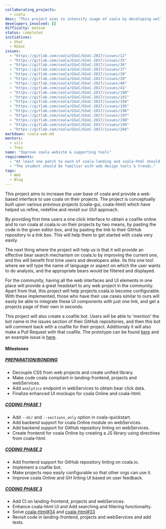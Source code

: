 ```yaml
---
collaborating_projects:
  - coala
desc: "This project aims to intensify usage of coala by developing well organised web interfaces."
developers_involved: []
difficulty: medium
status: completed
initiatives:
  - GSoC
  - RGSoC
issues:
  - "https://gitlab.com/coala/GSoC/GSoC-2017/issues/12"
  - "https://gitlab.com/coala/GSoC/GSoC-2017/issues/35"
  - "https://gitlab.com/coala/GSoC/GSoC-2017/issues/36"
  - "https://gitlab.com/coala/GSoC/GSoC-2017/issues/37"
  - "https://gitlab.com/coala/GSoC/GSoC-2017/issues/38"
  - "https://gitlab.com/coala/GSoC/GSoC-2017/issues/39"
  - "https://gitlab.com/coala/GSoC/GSoC-2017/issues/40"
  - "https://gitlab.com/coala/GSoC/GSoC-2017/issues/41"
  - "https://gitlab.com/coala/GSoC/GSoC-2017/issues/190"
  - "https://gitlab.com/coala/GSoC/GSoC-2017/issues/191"
  - "https://gitlab.com/coala/GSoC/GSoC-2017/issues/194"
  - "https://gitlab.com/coala/GSoC/GSoC-2017/issues/195"
  - "https://gitlab.com/coala/GSoC/GSoC-2017/issues/196"
  - "https://gitlab.com/coala/GSoC/GSoC-2017/issues/197"
  - "https://gitlab.com/coala/GSoC/GSoC-2017/issues/198"
  - "https://gitlab.com/coala/GSoC/GSoC-2017/issues/199"
  - "https://gitlab.com/coala/GSoC/GSoC-2017/issues/204"
markdown: coala-web.md
mentors:
  - sils
  - fneu
name: "Improve coala website & supporting tools"
requirements:
  - "At least one patch to each of coala-landing and coala-html should be accepted and merged."
  - "The student should be familiar with web design tools & trends."
tags:
  - Web
  - Blog
---
```


This project aims to increase the user base of coala and provide a web based
interface to use coala on their projects. The project is conceptually built upon
various previous projects (coala-gui, coala-html) which have helped us refine,
redefine and revisit our GUI approach.

By providing first time users a one click interface to obtain a coafile online
and to run coala at coala.io on their projects by two means, by pasting the code
in the given editor box, and by pasting the link to their GitHub repository in
a link box. This will help them to get started with coala very easily.

The next thing where the project will help us is that it will provide an
effective bear search mechanism on coala.io by improving the current one, and
this will benefit first time users and developers alike. Its this one tool
where we will type the name of language or aspect on which the user wants to do
analysis, and the appropriate bears would be filtered and displayed.

For the community, having all the web interfaces and UI elements in one place
will provide a great headstart to any web project in the community. Apart from
that, this project will help projects.coala.io become configurable. With these
implemented, those who have their use cases similar to ours will easily be able
to integrate these UI components with just one link, and get a projects page of
their own in seconds.

This project will also create a coafile bot. Users will be able to 'mention' the
bot name in the issues section of their GitHub repositories, and then this bot
will comment back with a coafile for their project. Additionaly it will also
make a Pull Request with that coafile. The prototype can be found
[here](https://github.com/hemangsk/gh-node-bot-prototype) and an example issue
is [here](https://github.com/rahulcode22/Hackerrank/issues/6).

#### Milestones

##### [PREPARATION/BONDING](https://gitlab.com/coala/GSoC/GSoC-2017/milestones/3)

* Decouple CSS from web projects and create unified library.
* Make code coala compliant in landing-frontend, projects and webServices.
* Add ```analytics``` endpoint in webServices to obtain bear click data.
* Finalize enhanced UI mockups for coala Online and coala-html.

##### [CODING PHASE 1](https://gitlab.com/coala/GSoC/GSoC-2017/milestones/7)

* Add ```--dir``` and ```--sections_only``` option in coala-quickstart.
* Add backend support for coala Online module on webServices.
* Add backend support for GitHub repository linting on webServices.
* Create frontend for coala Online by creating a JS library using directives
from coala-html.

##### [CODING PHASE 2](https://gitlab.com/coala/GSoC/GSoC-2017/milestones/8)

* Add frontend support for GitHub repository linting on coala.io.
* Implement a coafile bot.
* Make projects repo easily configurable so that other orgs can use it.
* Improve coala Online and GH linting UI based on user feedback.

##### [CODING PHASE 3](https://gitlab.com/coala/GSoC/GSoC-2017/milestones/9)

* Add CI on landing-frontend, projects and webServices.
* Enhance coala-html UI and Add searching and filtering functionality.
* Solve [coala-html#34](https://github.com/coala/coala-html/issues/34) and
[coala-html#33](https://github.com/coala/coala-html/issues/33)
* Revisit code in landing-frontend, projects and webServices and add tests.
